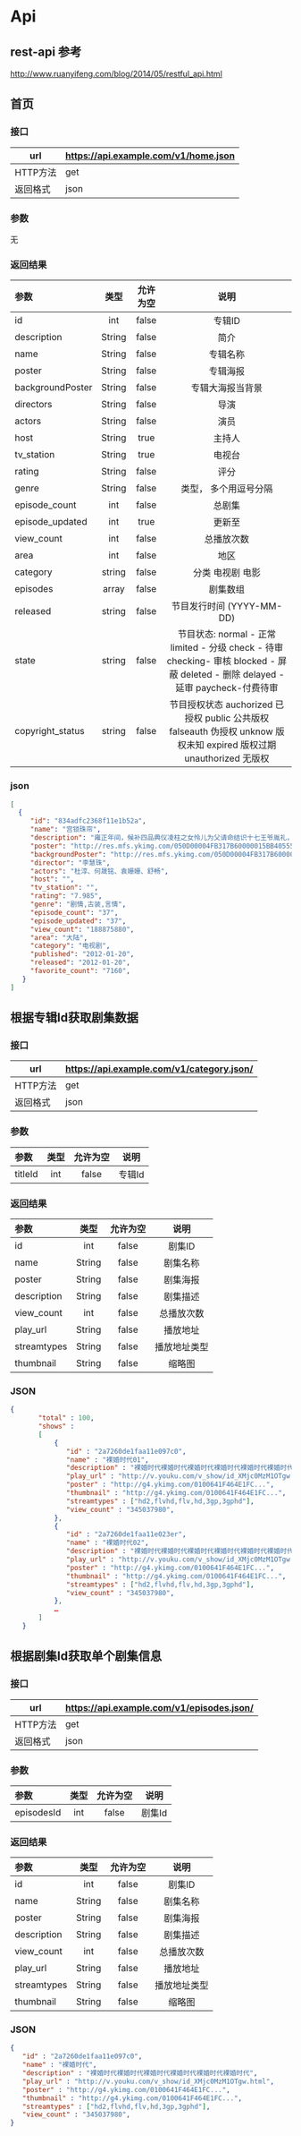 # Api

## rest-api 参考
http://www.ruanyifeng.com/blog/2014/05/restful_api.html

## 首页

### 接口

| url |    https://api.example.com/v1/home.json     |
| ------------- | ----------- |
| HTTP方法    | get |
| 返回格式     | json |

### 参数

  无

### 返回结果

| 参数  | 类型 | 允许为空 | 说明 |
| :---- |:----:| :-----:| :-----:|
| id   | int | false | 专辑ID |
| description | String | false | 简介 |
| name | String | false | 专辑名称 |
| poster | String | false | 专辑海报 |
| backgroundPoster | String | false | 专辑大海报当背景 |
| directors | String | false | 导演 |
| actors | String | false | 演员 |
| host | String | true | 主持人 |
| tv_station | String | true | 电视台 |
| rating | String | false | 评分 |
| genre | String | false | 类型， 多个用逗号分隔 |
| episode_count | int | false | 总剧集 |
| episode_updated | int | true | 更新至 |
| view_count | int | false | 总播放次数 |
| area | int | false | 地区 |
| category | string | false | 分类 电视剧 电影 |
| episodes | array | false | 剧集数组 |
| released | string | false | 节目发行时间 (YYYY-MM-DD) |
| state | string | false | 节目状态: normal - 正常 limited - 分级 check - 待审 checking- 审核 blocked - 屏蔽 deleted - 删除 delayed - 延审 paycheck-付费待审 |
| copyright_status | string | false | 节目授权状态 auchorized 已授权 public 公共版权 falseauth 伪授权 unknow 版权未知 expired 版权过期 unauthorized 无版权 |

### json

```json
[
  {
     "id": "834adfc2368f11e1b52a",
     "name": "宫锁珠帘",
     "description": "雍正年间，候补四品典仪凌柱之女怜儿为父请命结识十七王爷胤礼，二人两情依依，本要结为夫妇，没想到胤礼为救老师阿灵阿，不得已娶了阿灵阿之女嘉嘉为妻，伤心欲绝的怜儿在深宫里步步为营，渴望能走出深宫过平凡的日子，不想却被宫中各股势力所利用，李卫要跟她结盟，大太监苏培盛要向她报恩，亲如姐妹的玉漱出卖她，表面和谐的深宫里埋藏着各种秘密，就在怜儿快喘不过气时，她意外地被雍正看中，成为了万千宠爱于一身的熹妃，而就在这时，她忽然发现所有的事情一下子都变复杂了，停下来就会被迫害，走下去可能连自己也不认识自己了，在三岔路口，她选择了相信阳光，相信暴风雨总会过去的，于是在她坚忍不拔的努力下，终于为自己闯出了一片天。",
     "poster": "http://res.mfs.ykimg.com/050D00004FB317B60000015BB40555AE",
     "backgroundPoster": "http://res.mfs.ykimg.com/050D00004FB317B60000015BB40555AE",
     "director": "李慧珠",
     "actors": "杜淳、何晟铭、袁姗姗、舒畅",
     "host": "",
     "tv_station": "",
     "rating": "7.985",
     "genre": "剧情,古装,言情",
     "episode_count": "37",
     "episode_updated": "37",
     "view_count": "188875880",
     "area": "大陆",
     "category": "电视剧",
     "published": "2012-01-20",
     "released": "2012-01-20",
     "favorite_count": "7160",
   }
]
```

## 根据专辑Id获取剧集数据

### 接口

| url |    https://api.example.com/v1/category.json/     |
| ------------- | ----------- |
| HTTP方法    | get |
| 返回格式     | json    |

### 参数

| 参数  | 类型 | 允许为空 | 说明 |
| :---- |:----:| :-----:| :-----:|
| titleId   | int | false | 专辑Id |

### 返回结果

| 参数  | 类型 | 允许为空 | 说明 |
| :---- |:----:| :-----:| :-----:|
| id   | int | false | 剧集ID |
| name | String | false | 剧集名称 |
| poster | String | false | 剧集海报 |
| description | String | false | 剧集描述 |
| view_count | int | false | 总播放次数 |
| play_url | String | false | 播放地址 |
| streamtypes | String | false | 播放地址类型 |
| thumbnail | String | false | 缩略图 |

### JSON

```json
{
       "total" : 100,
       "shows" :
       [
           {
              "id" : "2a7260de1faa11e097c0",
              "name" : "裸婚时代01",
              "description" : "裸婚时代裸婚时代裸婚时代裸婚时代裸婚时代裸婚时代",
              "play_url" : "http://v.youku.com/v_show/id_XMjc0MzM1OTgw.html",
              "poster" : "http://g4.ykimg.com/0100641F464E1FC...",
              "thumbnail" : "http://g4.ykimg.com/0100641F464E1FC...",
              "streamtypes" : ["hd2,flvhd,flv,hd,3gp,3gphd"],
              "view_count" : "345037980",
           },
           {
              "id" : "2a7260de1faa11e023er",
              "name" : "裸婚时代02",
              "description" : "裸婚时代裸婚时代裸婚时代裸婚时代裸婚时代裸婚时代",
              "play_url" : "http://v.youku.com/v_show/id_XMjc0MzM1OTgw.html",
              "poster" : "http://g4.ykimg.com/0100641F464E1FC...",
              "thumbnail" : "http://g4.ykimg.com/0100641F464E1FC...",
              "streamtypes" : ["hd2,flvhd,flv,hd,3gp,3gphd"],
              "view_count" : "345037980",
           },
           …
       ]
   }
```

## 根据剧集Id获取单个剧集信息

### 接口

| url |    https://api.example.com/v1/episodes.json/     |
| ------------- | ----------- |
| HTTP方法    | get |
| 返回格式     | json    |

### 参数

| 参数  | 类型 | 允许为空 | 说明 |
| :---- |:----:| :-----:| :-----:|
| episodesId   | int | false | 剧集Id |

### 返回结果

| 参数  | 类型 | 允许为空 | 说明 |
| :---- |:----:| :-----:| :-----:|
| id   | int | false | 剧集ID |
| name | String | false | 剧集名称 |
| poster | String | false | 剧集海报 |
| description | String | false | 剧集描述 |
| view_count | int | false | 总播放次数 |
| play_url | String | false | 播放地址 |
| streamtypes | String | false | 播放地址类型 |
| thumbnail | String | false | 缩略图 |

### JSON

```json
{
   "id" : "2a7260de1faa11e097c0",
   "name" : "裸婚时代",
   "description" : "裸婚时代裸婚时代裸婚时代裸婚时代裸婚时代裸婚时代",
   "play_url" : "http://v.youku.com/v_show/id_XMjc0MzM1OTgw.html",
   "poster" : "http://g4.ykimg.com/0100641F464E1FC...",
   "thumbnail" : "http://g4.ykimg.com/0100641F464E1FC...",
   "streamtypes" : ["hd2,flvhd,flv,hd,3gp,3gphd"],
   "view_count" : "345037980",
}
```
